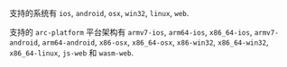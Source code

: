 支持的系统有 `ios`, `android`, `osx`, `win32`, `linux`, `web`.

支持的 `arc-platform` 平台架构有 `armv7-ios`, `arm64-ios`, `x86_64-ios`, `armv7-android`, `arm64-android`, `x86-osx`, `x86_64-osx`, `x86-win32`, `x86_64-win32`, `x86_64-linux`, `js-web` 和 `wasm-web`.
